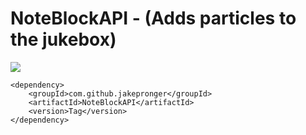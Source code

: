 # NoteBlockAPI - (Adds particles to the jukebox)
[![](https://jitpack.io/v/jakepronger/NoteBlockAPI.svg)](https://jitpack.io/#jakepronger/NoteBlockAPI)


	<dependency>
	    <groupId>com.github.jakepronger</groupId>
	    <artifactId>NoteBlockAPI</artifactId>
	    <version>Tag</version>
	</dependency>
